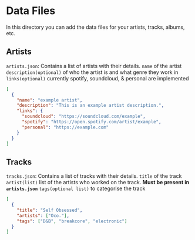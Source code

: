 # Data Files

In this directory you can add the data files for your artists, tracks, albums, etc.

## Artists

`artists.json`: Contains a list of artists with their details.
`name` of the artist
`description(optional)` of who the artist is and what genre they work in
`links(optional)` currently spotify, soundcloud, & personal are implemented

```json
[
  {
    "name": "example artist",
    "description": "This is an example artist description.",
    "links": {
      "soundcloud": "https://soundcloud.com/example",
      "spotify": "https://open.spotify.com/artist/example",
      "personal": "https://example.com"
    }
  }
]
```

## Tracks

`tracks.json`: Contains a list of tracks with their details.
`title` of the track
`artist(list)` list of the artists who worked on the track. **Must be present in `artists.json`**
`tags(optional list)` to categorise the track

```json
[
  {
    "title": "Self Obsessed",
    "artists": ["Oco."],
    "tags": ["D&B", "breakcore", "electronic"]
  }
]
```

